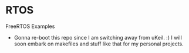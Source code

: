 # RTOS
 FreeRTOS Examples
- Gonna re-boot this repo since I am switching away from uKeil. :) I will soon embark on makefiles and stuff like that for my personal projects.
